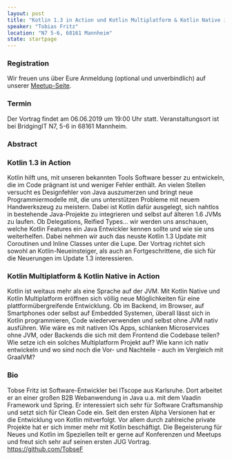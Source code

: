```yaml
---
layout: post
title: "Kotlin 1.3 in Action und Kotlin Multiplatform & Kotlin Native in Action"
speaker: "Tobias Fritz"
location: "N7 5-6, 68161 Mannheim"
state: startpage
---
```


### Registration

Wir freuen uns über Eure Anmeldung (optional und unverbindlich) auf unserer [Meetup-Seite](https://www.meetup.com/de-DE/mannheim-java-usergroup/events/260763702/).

### Termin

Der Vortrag findet am 06.06.2019 um 19:00 Uhr statt. Veranstaltungsort ist bei BridgingIT N7, 5-6 in 68161 Mannheim.
### Abstract

### Kotlin 1.3 in Action

Kotlin hilft uns, mit unseren bekannten Tools Software besser zu entwickeln, die im Code prägnant ist und weniger Fehler enthält. An vielen Stellen versucht es Designfehler von Java auszumerzen und bringt neue Programmiermodelle mit, die uns unterstützen Probleme mit neuem Handwerkszeug zu meistern. Dabei ist Kotlin dafür ausgelegt, sich nahtlos in bestehende Java-Projekte zu integrieren und selbst auf älteren 1.6 JVMs zu laufen. Ob Delegations, Reified Types... wir werden uns anschauen, welche Kotlin Features ein Java Entwickler kennen sollte und wie sie uns weiterhelfen. Dabei nehmen wir auch das neuste Kotlin 1.3 Update mit Coroutinen und Inline Classes unter die Lupe.
Der Vortrag richtet sich sowohl an Kotlin-Neueinsteiger, als auch an Fortgeschrittene, die sich für die Neuerungen im Update 1.3 interessieren.
 
### Kotlin Multiplatform & Kotlin Native in Action

Kotlin ist weitaus mehr als eine Sprache auf der JVM. Mit Kotlin Native und Kotlin Multiplatform eröffnen sich völlig neue Möglichkeiten für eine plattformübergreifende Entwicklung. Ob im Backend, im Browser, auf Smartphones oder selbst auf Embedded Systemen, überall lässt sich in Kotlin programmieren, Code wiederverwenden und selbst ohne JVM nativ ausführen. Wie wäre es mit nativen IOs Apps, schlanken Microservices ohne JVM, oder Backends die sich mit dem Frontend die Codebase teilen? Wie setze ich ein solches Multiplatform Projekt auf? Wie kann ich nativ entwickeln und wo sind noch die Vor- und Nachteile - auch im Vergleich mit GraalVM?

### Bio
Tobse Fritz ist Software-Entwickler bei ITscope aus Karlsruhe. Dort arbeitet er an einer großen B2B Webanwendung in Java u.a. mit dem Vaadin Framework und Spring. Er interessiert sich sehr für Software Craftsmanship und setzt sich für Clean Code ein. Seit den ersten Alpha Versionen hat er die Entwicklung von Kotlin mitverfolgt. Vor allem durch zahlreiche private Projekte hat er sich immer mehr mit Kotlin beschäftigt. Die Begeisterung für Neues und Kotlin im Speziellen teilt er gerne auf Konferenzen und Meetups und freut sich sehr auf seinen ersten JUG Vortrag.
https://github.com/TobseF
